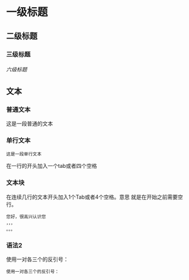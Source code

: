 # 一级标题
## 二级标题
### 三级标题
###### 六级标题


文本
----
### 普通文本
这是一段普通的文本
### 单行文本
    这是一段单行文本
在一行的开头加入一个tab或者四个空格
### 文本块
在连续几行的文本开头加入1个Tab或者4个空格。意思
就是在开始之前需要空行。

    您好，很高兴认识您
    ，，，
    。。。
### 语法2
使用一对各三个的反引号：
```
使用一对各三个的反引号：
```
